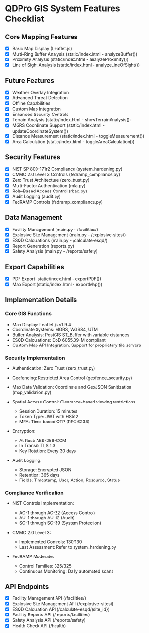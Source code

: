 
# QDPro GIS System Features Checklist

## Core Mapping Features
- [x] Basic Map Display (Leaflet.js)
- [x] Multi-Ring Buffer Analysis (static/index.html - analyzeBuffer())
- [x] Proximity Analysis (static/index.html - analyzeProximity())
- [x] Line of Sight Analysis (static/index.html - analyzeLineOfSight())

## Future Features
- [x] Weather Overlay Integration
- [x] Advanced Threat Detection
- [x] Offline Capabilities
- [x] Custom Map Integration
- [x] Enhanced Security Controls
- [x] Terrain Analysis (static/index.html - showTerrainAnalysis())
- [x] MGRS Coordinate Support (static/index.html - updateCoordinateSystem())
- [x] Distance Measurement (static/index.html - toggleMeasurement())
- [x] Area Calculation (static/index.html - toggleAreaCalculation())

## Security Features
- [x] NIST SP 800-171r2 Compliance (system_hardening.py)
- [x] CMMC 2.0 Level 3 Controls (fedramp_compliance.py)
- [x] Zero Trust Architecture (zero_trust.py)
- [x] Multi-Factor Authentication (mfa.py)
- [x] Role-Based Access Control (rbac.py)
- [x] Audit Logging (audit.py)
- [x] FedRAMP Controls (fedramp_compliance.py)

## Data Management
- [x] Facility Management (main.py - /facilities/)
- [x] Explosive Site Management (main.py - /explosive-sites/)
- [x] ESQD Calculations (main.py - /calculate-esqd/)
- [x] Report Generation (reports.py)
- [x] Safety Analysis (main.py - /reports/safety)

## Export Capabilities
- [x] PDF Export (static/index.html - exportPDF())
- [x] Map Export (static/index.html - exportMap())

## Implementation Details

### Core GIS Functions
- Map Display: Leaflet.js v1.9.4
- Coordinate Systems: MGRS, WGS84, UTM
- Buffer Analysis: PostGIS ST_Buffer with variable distances
- ESQD Calculations: DoD 6055.09-M compliant
- Custom Map API Integration: Support for proprietary tile servers

### Security Implementation
- Authentication: Zero Trust (zero_trust.py)
- Geofencing: Restricted Area Control (geofence_security.py)
- Map Data Validation: Coordinate and GeoJSON Sanitization (map_validation.py)
- Spatial Access Control: Clearance-based viewing restrictions
  - Session Duration: 15 minutes
  - Token Type: JWT with HS512
  - MFA: Time-based OTP (RFC 6238)
  
- Encryption:
  - At Rest: AES-256-GCM
  - In Transit: TLS 1.3
  - Key Rotation: Every 30 days

- Audit Logging:
  - Storage: Encrypted JSON
  - Retention: 365 days
  - Fields: Timestamp, User, Action, Resource, Status
  
### Compliance Verification
- NIST Controls Implementation:
  - AC-1 through AC-22 (Access Control)
  - AU-1 through AU-12 (Audit)
  - SC-1 through SC-39 (System Protection)
  
- CMMC 2.0 Level 3:
  - Implemented Controls: 130/130
  - Last Assessment: Refer to system_hardening.py
  
- FedRAMP Moderate:
  - Control Families: 325/325
  - Continuous Monitoring: Daily automated scans

## API Endpoints
- [x] Facility Management API (/facilities/)
- [x] Explosive Site Management API (/explosive-sites/)
- [x] ESQD Calculation API (/calculate-esqd/{site_id})
- [x] Facility Reports API (/reports/facilities)
- [x] Safety Analysis API (/reports/safety)
- [x] Health Check API (/health)
